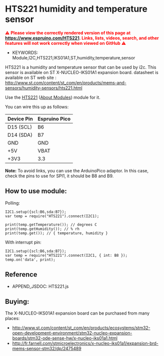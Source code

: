 <!--- Copyright (c) 2016 ST Microelectronics. See the file LICENSE for copying permission. -->
HTS221 humidity and temperature sensor
======================

<span style="color:red">:warning: **Please view the correctly rendered version of this page at https://www.espruino.com/HTS221. Links, lists, videos, search, and other features will not work correctly when viewed on GitHub** :warning:</span>

* KEYWORDS: Module,I2C,HTS221,IKS01A1,ST,humidity,temperature,sensor

HTS221 is a humidity and temperature sensor that can be used by i2c. This sensor is available on ST X-NUCLEO-IKS01A1 expansion board.
datasheet is available on ST web site : 
     http://www.st.com/content/st_com/en/products/mems-and-sensors/humidity-sensors/hts221.html

Use the [HTS221](/modules/HTS221.js) ([About Modules](/Modules)) module for it.

You can wire this up as follows:

| Device Pin | Espruino Pico |
| ---------- | ------------- |
| D15 (SCL)  | B6            |
| D14 (SDA)  | B7            |
| GND        | GND           |
| +5V        | VBAT          |
| +3V3       | 3.3           |

**Note:** To avoid links, you can use the ArduinoPico adaptor. In this case, check the pins to use for SPI1, it should be B8 and B9.

How to use module:
------------------

Polling:

```
I2C1.setup({scl:B6,sda:B7});
var temp = require("HTS221").connect(I2C1);

print(temp.getTemperature()); // degrees C
print(temp.getHumidity()); // % rh
print(temp.get()); // { temperature, humidity }
```

With interrupt pin:

```
I2C1.setup({scl:B6,sda:B7});
var temp = require("HTS221").connect(I2C1, { int: B8 });
temp.on('data', print);
```

Reference
---------

* APPEND_JSDOC: HTS221.js

Buying:
-------

The X-NUCLEO-IKS01A1 expansion board can be purchased from many places:

* http://www.st.com/content/st_com/en/products/ecosystems/stm32-open-development-environment/stm32-nucleo-expansion-boards/stm32-ode-sense-hw/x-nucleo-iks01a1.html
* http://fr.farnell.com/stmicroelectronics/x-nucleo-iks01a1/expansion-brd-mems-sensor-stm32/dp/2475489
